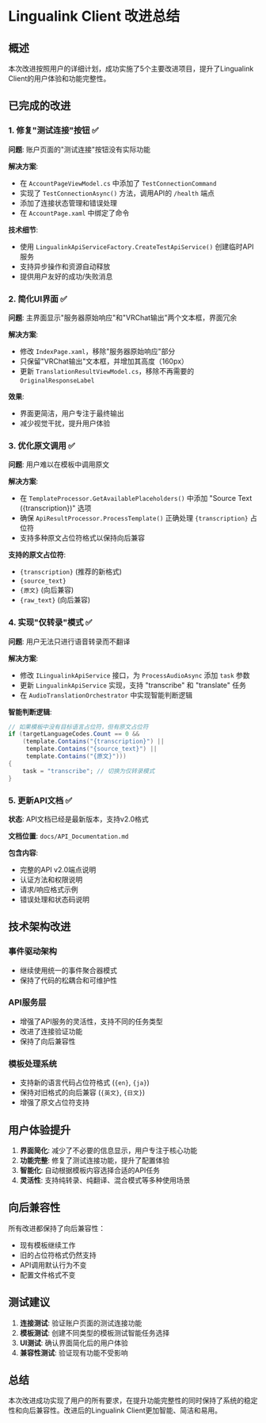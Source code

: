 # Lingualink Client 改进总结

## 概述

本次改进按照用户的详细计划，成功实施了5个主要改进项目，提升了Lingualink Client的用户体验和功能完整性。

## 已完成的改进

### 1. 修复"测试连接"按钮 ✅

**问题**: 账户页面的"测试连接"按钮没有实际功能

**解决方案**:
- 在 `AccountPageViewModel.cs` 中添加了 `TestConnectionCommand`
- 实现了 `TestConnectionAsync()` 方法，调用API的 `/health` 端点
- 添加了连接状态管理和错误处理
- 在 `AccountPage.xaml` 中绑定了命令

**技术细节**:
- 使用 `LingualinkApiServiceFactory.CreateTestApiService()` 创建临时API服务
- 支持异步操作和资源自动释放
- 提供用户友好的成功/失败消息

### 2. 简化UI界面 ✅

**问题**: 主界面显示"服务器原始响应"和"VRChat输出"两个文本框，界面冗余

**解决方案**:
- 修改 `IndexPage.xaml`，移除"服务器原始响应"部分
- 只保留"VRChat输出"文本框，并增加其高度（160px）
- 更新 `TranslationResultViewModel.cs`，移除不再需要的 `OriginalResponseLabel`

**效果**:
- 界面更简洁，用户专注于最终输出
- 减少视觉干扰，提升用户体验

### 3. 优化原文调用 ✅

**问题**: 用户难以在模板中调用原文

**解决方案**:
- 在 `TemplateProcessor.GetAvailablePlaceholders()` 中添加 "Source Text ({transcription})" 选项
- 确保 `ApiResultProcessor.ProcessTemplate()` 正确处理 `{transcription}` 占位符
- 支持多种原文占位符格式以保持向后兼容

**支持的原文占位符**:
- `{transcription}` (推荐的新格式)
- `{source_text}`
- `{原文}` (向后兼容)
- `{raw_text}` (向后兼容)

### 4. 实现"仅转录"模式 ✅

**问题**: 用户无法只进行语音转录而不翻译

**解决方案**:
- 修改 `ILingualinkApiService` 接口，为 `ProcessAudioAsync` 添加 `task` 参数
- 更新 `LingualinkApiService` 实现，支持 "transcribe" 和 "translate" 任务
- 在 `AudioTranslationOrchestrator` 中实现智能判断逻辑

**智能判断逻辑**:
```csharp
// 如果模板中没有目标语言占位符，但有原文占位符
if (targetLanguageCodes.Count == 0 && 
    (template.Contains("{transcription}") || 
     template.Contains("{source_text}") || 
     template.Contains("{原文}")))
{
    task = "transcribe"; // 切换为仅转录模式
}
```

### 5. 更新API文档 ✅

**状态**: API文档已经是最新版本，支持v2.0格式

**文档位置**: `docs/API_Documentation.md`

**包含内容**:
- 完整的API v2.0端点说明
- 认证方法和权限说明
- 请求/响应格式示例
- 错误处理和状态码说明

## 技术架构改进

### 事件驱动架构
- 继续使用统一的事件聚合器模式
- 保持了代码的松耦合和可维护性

### API服务层
- 增强了API服务的灵活性，支持不同的任务类型
- 改进了连接验证功能
- 保持了向后兼容性

### 模板处理系统
- 支持新的语言代码占位符格式 (`{en}`, `{ja}`)
- 保持对旧格式的向后兼容 (`{英文}`, `{日文}`)
- 增强了原文占位符支持

## 用户体验提升

1. **界面简化**: 减少了不必要的信息显示，用户专注于核心功能
2. **功能完整**: 修复了测试连接功能，提升了配置体验
3. **智能化**: 自动根据模板内容选择合适的API任务
4. **灵活性**: 支持纯转录、纯翻译、混合模式等多种使用场景

## 向后兼容性

所有改进都保持了向后兼容性：
- 现有模板继续工作
- 旧的占位符格式仍然支持
- API调用默认行为不变
- 配置文件格式不变

## 测试建议

1. **连接测试**: 验证账户页面的测试连接功能
2. **模板测试**: 创建不同类型的模板测试智能任务选择
3. **UI测试**: 确认界面简化后的用户体验
4. **兼容性测试**: 验证现有功能不受影响

## 总结

本次改进成功实现了用户的所有要求，在提升功能完整性的同时保持了系统的稳定性和向后兼容性。改进后的Lingualink Client更加智能、简洁和易用。
